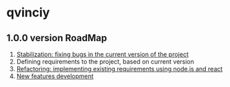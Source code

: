 # qvinciy

## 1.0.0 version RoadMap
1. [Stabilization: fixing bugs in the current version of the project](https://github.com/nikkell/q/projects/2)
2. Defining requirements to the project, based on current version
3. [Refactoring: implementing existing requirements using node.js and react](https://github.com/nikkell/q/projects/3)
4. [New features development](https://github.com/nikkell/q/projects/4)
